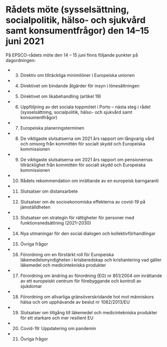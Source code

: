 # Rådets möte (sysselsättning, socialpolitik, hälso- och sjukvård samt konsumentfrågor) den 14–15 juni 2021

På EPSCO-rådets möte den 14 – 15 juni finns följande punkter på dagordningen:

* 3. Direktiv om tillräckliga minimilöner i Europeiska unionen
* 4. Direktivet om bindande åtgärder för insyn i lönesättningen
* 5. Direktivet om likabehandling (artikel 19)
* 6. Uppföljning av det sociala toppmötet i Porto – nästa steg i rådet (sysselsättning, socialpolitik, hälso- och sjukvård samt konsumentfrågor)
* 7. Europeiska planeringsterminen
* 8. De viktigaste slutsatserna om 2021 års rapport om långvarig vård och omsorg från kommittén för socialt skydd och Europeiska kommissionen
* 9. De viktigaste slutsatserna om 2021 års rapport om pensionernas tillräcklighet från kommittén för socialt skydd och Europeiska kommissionen
* 10. Rådets rekommendation om inrättande av en europeisk barngaranti
* 11. Slutsatser om distansarbete
* 12. Slutsatser om de socioekonomiska effekterna av covid-19 på jämställdheten
* 13. Slutsatser om strategin för rättigheter för personer med funktionsnedsättning (2021–2030)
* 14. Nya utmaningar för den social dialogen och kollektivförhandlingar
* 15. Övriga frågor
* 16. Förordning om en förstärkt roll för Europeiska läkemedelsmyndigheten i krisberedskap och krishantering vad gäller läkemedel och medicintekniska produkter
* 17. Förordning om ändring av förordning (EG) nr 851/2004 om inrättande av ett europeiskt centrum för förebyggande och kontroll av sjukdomar
* 18. Förordning om allvarliga gränsöverskridande hot mot människors hälsa och om upphävande av beslut nr 1082/2013/EU
* 19. Slutsatser om tillgång till läkemedel och medicintekniska produkter för ett starkare och mer resilient EU
* 20. Covid-19: Uppdatering om pandemin
* 21. Övriga frågor
